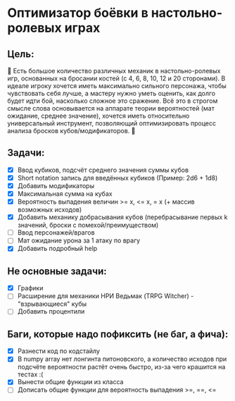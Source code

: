 # Оптимизатор боёвки в настольно-ролевых играх

## Цель: 
🎲 Есть большое количество различных механик в настольно-ролевых игр, основанных на бросании костей (с 4, 6, 8, 10, 12 и 20 сторонами). В идеале игроку хочется иметь максимально сильного персонажа, чтобы чувствовать себя лучше, а мастеру нужно уметь оценить, как долго будет идти бой, насколько сложное это сражение. Всё это в строгом смысле слова основывается на аппарате теории вероятностей (мат ожидание, среднее значение), хочется иметь относительно универсальный инструмент, позволяющий оптимизировать процесс анализа бросков кубов/модификаторов. 🎲

## Задачи:

- [x] Ввод кубиков, подсчёт среднего значения суммы кубов
- [x] Short notation запись для введённых кубиков (Пример: 2d6 + 1d8)
- [x] Добавить модификаторы
- [x] Максимальная сумма на кубах
- [x] Вероятность выпадения величин >= x, <= x, = x (+ массив возможных исходов)
- [x] Добавить механику добрасывания кубов (перебрасывание первых k значений, броски с помехой/преимуществом)
- [ ] Ввод персонажей/врагов
- [ ] Мат ожидание урона за 1 атаку по врагу
- [x] Добавить подробный help

## Не основные задачи:

- [x] Графики
- [ ] Расширение для механики НРИ Ведьмак (TRPG Witcher) - "взрывающиеся" кубы
- [ ] Добавить процентили

## Баги, которые надо пофиксить (не баг, а фича):

- [x] Разнести код по кодстайлу
- [x] В numpy array нет лонгинта питоновского, а количество исходов при подсчёте вероятности растёт очень быстро, из-за чего крашится на тестах :(
- [x] Вынести общие функции из класса
- [ ] Дописать общие функции для вероятность выпадения >=, ==, <=
